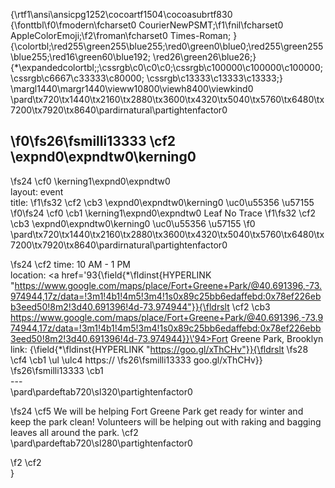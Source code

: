 {\rtf1\ansi\ansicpg1252\cocoartf1504\cocoasubrtf830
{\fonttbl\f0\fmodern\fcharset0 CourierNewPSMT;\f1\fnil\fcharset0 AppleColorEmoji;\f2\froman\fcharset0 Times-Roman;
}
{\colortbl;\red255\green255\blue255;\red0\green0\blue0;\red255\green255\blue255;\red16\green60\blue192;
\red26\green26\blue26;}
{\*\expandedcolortbl;;\cssrgb\c0\c0\c0;\cssrgb\c100000\c100000\c100000;\cssrgb\c6667\c33333\c80000;
\cssrgb\c13333\c13333\c13333;}
\margl1440\margr1440\vieww10800\viewh8400\viewkind0
\pard\tx720\tx1440\tx2160\tx2880\tx3600\tx4320\tx5040\tx5760\tx6480\tx7200\tx7920\tx8640\pardirnatural\partightenfactor0

\f0\fs26\fsmilli13333 \cf2 \expnd0\expndtw0\kerning0
---
\fs24 \cf0 \kerning1\expnd0\expndtw0 \
layout: event\
title: 
\f1\fs32 \cf2 \cb3 \expnd0\expndtw0\kerning0
\uc0\u55356 \u57155 
\f0\fs24 \cf0 \cb1 \kerning1\expnd0\expndtw0 Leaf No Trace
\f1\fs32 \cf2 \cb3 \expnd0\expndtw0\kerning0
\uc0\u55356 \u57155 
\f0 \
\pard\tx720\tx1440\tx2160\tx2880\tx3600\tx4320\tx5040\tx5760\tx6480\tx7200\tx7920\tx8640\pardirnatural\partightenfactor0

\fs24 \cf2 time: 10 AM - 1 PM\
location:  <a href=\'93{\field{\*\fldinst{HYPERLINK "https://www.google.com/maps/place/Fort+Greene+Park/@40.691396,-73.974944,17z/data=!3m1!4b1!4m5!3m4!1s0x89c25bb6edaffebd:0x78ef226ebb3eed50!8m2!3d40.691396!4d-73.974944"}}{\fldrslt \cf2 \cb3 https://www.google.com/maps/place/Fort+Greene+Park/@40.691396,-73.974944,17z/data=!3m1!4b1!4m5!3m4!1s0x89c25bb6edaffebd:0x78ef226ebb3eed50!8m2!3d40.691396!4d-73.974944}}\'94>Fort Greene Park</a>, Brooklyn\
link: {\field{\*\fldinst{HYPERLINK "https://goo.gl/xThCHv"}}{\fldrslt 
\fs28 \cf4 \cb1 \ul \ulc4 https://
\fs26\fsmilli13333 goo.gl/xThCHv}}
\fs26\fsmilli13333 \cb1  \
---\
\pard\pardeftab720\sl320\partightenfactor0

\fs24 \cf5 We will be helping Fort Greene Park get ready for winter and keep the park clean! Volunteers will be helping out with raking and bagging leaves all around the park. \cf2 \
\pard\pardeftab720\sl280\partightenfactor0

\f2 \cf2 \
}